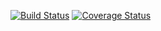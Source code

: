 [![Build Status](https://travis-ci.org/UnaQu666/3lab.svg?branch=main)](https://travis-ci.org/UnaQu666/3lab)
[![Coverage Status](https://coveralls.io/repos/github/UnaQu666/3lab/badge.svg?branch=main)](https://coveralls.io/github/UnaQu666/3lab?branch=main)


